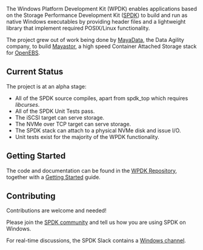 The Windows Platform Development Kit (WPDK) enables applications based on the Storage Performance Development Kit ([SPDK](http://www.spdk.io)) to build and run as native Windows executables by providing header files and a lightweight library that implement required POSIX/Linux functionality.

The project grew out of work being done by [MayaData](https://mayadata.io/), the Data Agility company, to build [Mayastor](https://github.com/openebs/mayastor), a high speed Container Attached Storage stack for [OpenEBS](https://openebs.io/).

## Current Status

The project is at an alpha stage:

* All of the SPDK source compiles, apart from spdk_top which requires *libcurses*.
* All of the SPDK Unit Tests pass.
* The iSCSI target can serve storage.
* The NVMe over TCP target can serve storage.
* The SPDK stack can attach to a physical NVMe disk and issue I/O.
* Unit tests exist for the majority of the WPDK functionality.

## Getting Started

The code and documentation can be found in the [WPDK Repository](https://github.com/wpdk/wpdk),
together with a [Getting Started](https://github.com/wpdk/wpdk#start) guide.

## Contributing

Contributions are welcome and needed!

Please join the [SPDK community](https://spdk.io/community) and tell us how you are using SPDK on Windows.

For real-time discussions, the SPDK Slack contains a [Windows channel](https://spdk-team.slack.com/archives/C01Q700GPGU).

